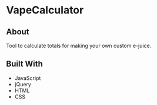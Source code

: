 # VapeCalculator

## About
Tool to calculate totals for making your own custom e-juice.

## Built With
* JavaScript
* jQuery
* HTML
* CSS
